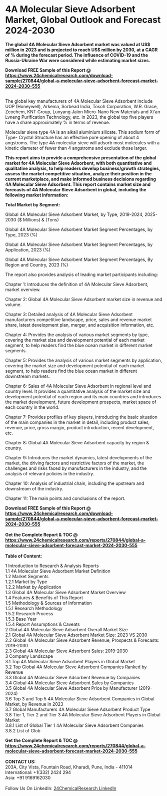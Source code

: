 <h1>4A Molecular Sieve Adsorbent Market, Global Outlook and Forecast 2024-2030</h1><p><strong>The global 4A Molecular Sieve Adsorbent market was valued at US$ million in 2023 and is projected to reach US$ million by 2030, at a CAGR of % during the forecast period. The influence of COVID-19 and the Russia-Ukraine War were considered while estimating market sizes.</strong></p><p>
</p><p></p><div><b>Download FREE Sample of this Report @ 
            <a href="https://www.24chemicalresearch.com/download-sample/270844/global-a-molecular-sieve-adsorbent-forecast-market-2024-2030-555">
            https://www.24chemicalresearch.com/download-sample/270844/global-a-molecular-sieve-adsorbent-forecast-market-2024-2030-555</a></b></div><br><p>
The global key manufacturers of 4A Molecular Sieve Adsorbent include UOP (Honeywell), Arkema, Sorbead India, Tosoh Corporation, W.R. Grace, Zeochem, KNT Group, Luoyang Jalon Micro-Nano New Materials and Xi'an Lvneng Purification Technology, etc. in 2023, the global top five players have a share approximately % in terms of revenue.</p><p>
Molecular sieve type 4A is an alkali aluminium silicate. This sodium form of Type- Crystal Structure has an effective pore opening of about 4 angstroms. The type 4A molecular sieve will adsorb most molecules with a kinetic diameter of fewer than 4 angstroms and exclude those larger.</p><p>
<strong>This report aims to provide a comprehensive presentation of the global market for 4A Molecular Sieve Adsorbent, with both quantitative and qualitative analysis, to help readers develop business/growth strategies, assess the market competitive situation, analyze their position in the current marketplace, and make informed business decisions regarding 4A Molecular Sieve Adsorbent. This report contains market size and forecasts of 4A Molecular Sieve Adsorbent in global, including the following market information:</strong></p><p>
</p><p>
<strong>Total Market by Segment:</strong></p><p>
Global 4A Molecular Sieve Adsorbent Market, by Type, 2019-2024, 2025-2030 ($ Millions) &amp; (Tons)</p><p>
Global 4A Molecular Sieve Adsorbent Market Segment Percentages, by Type, 2023 (%)</p><p>
</p><p>
Global 4A Molecular Sieve Adsorbent Market Segment Percentages, by Application, 2023 (%)</p><p>
</p><p>
Global 4A Molecular Sieve Adsorbent Market Segment Percentages, By Region and Country, 2023 (%)</p><p>
</p><p>
The report also provides analysis of leading market participants including:</p><p>
</p><p>
</p><p>
Chapter 1: Introduces the definition of 4A Molecular Sieve Adsorbent, market overview.</p><p>
Chapter 2: Global 4A Molecular Sieve Adsorbent market size in revenue and volume.</p><p>
Chapter 3: Detailed analysis of 4A Molecular Sieve Adsorbent manufacturers competitive landscape, price, sales and revenue market share, latest development plan, merger, and acquisition information, etc.</p><p>
Chapter 4: Provides the analysis of various market segments by type, covering the market size and development potential of each market segment, to help readers find the blue ocean market in different market segments.</p><p>
Chapter 5: Provides the analysis of various market segments by application, covering the market size and development potential of each market segment, to help readers find the blue ocean market in different downstream markets.</p><p>
Chapter 6: Sales of 4A Molecular Sieve Adsorbent in regional level and country level. It provides a quantitative analysis of the market size and development potential of each region and its main countries and introduces the market development, future development prospects, market space of each country in the world.</p><p>
Chapter 7: Provides profiles of key players, introducing the basic situation of the main companies in the market in detail, including product sales, revenue, price, gross margin, product introduction, recent development, etc.</p><p>
Chapter 8: Global 4A Molecular Sieve Adsorbent capacity by region &amp; country.</p><p>
Chapter 9: Introduces the market dynamics, latest developments of the market, the driving factors and restrictive factors of the market, the challenges and risks faced by manufacturers in the industry, and the analysis of relevant policies in the industry.</p><p>
Chapter 10: Analysis of industrial chain, including the upstream and downstream of the industry.</p><p>
Chapter 11: The main points and conclusions of the report.</p><div><b>Download FREE Sample of this Report @ 
            <a href="https://www.24chemicalresearch.com/download-sample/270844/global-a-molecular-sieve-adsorbent-forecast-market-2024-2030-555">
            https://www.24chemicalresearch.com/download-sample/270844/global-a-molecular-sieve-adsorbent-forecast-market-2024-2030-555</a></b></div><br><div><b>Get the Complete Report & TOC @ 
            <a href="https://www.24chemicalresearch.com/reports/270844/global-a-molecular-sieve-adsorbent-forecast-market-2024-2030-555">
            https://www.24chemicalresearch.com/reports/270844/global-a-molecular-sieve-adsorbent-forecast-market-2024-2030-555</a></b></div><br>
            <b>Table of Content:</b><p>1 Introduction to Research & Analysis Reports<br />
    1.1 4A Molecular Sieve Adsorbent Market Definition<br />
    1.2 Market Segments<br />
        1.2.1 Market by Type<br />
        1.2.2 Market by Application<br />
    1.3 Global 4A Molecular Sieve Adsorbent Market Overview<br />
    1.4 Features & Benefits of This Report<br />
    1.5 Methodology & Sources of Information<br />
        1.5.1 Research Methodology<br />
        1.5.2 Research Process<br />
        1.5.3 Base Year<br />
        1.5.4 Report Assumptions & Caveats<br />
2 Global 4A Molecular Sieve Adsorbent Overall Market Size<br />
    2.1 Global 4A Molecular Sieve Adsorbent Market Size: 2023 VS 2030<br />
    2.2 Global 4A Molecular Sieve Adsorbent Revenue, Prospects & Forecasts: 2019-2030<br />
    2.3 Global 4A Molecular Sieve Adsorbent Sales: 2019-2030<br />
3 Company Landscape<br />
    3.1 Top 4A Molecular Sieve Adsorbent Players in Global Market<br />
    3.2 Top Global 4A Molecular Sieve Adsorbent Companies Ranked by Revenue<br />
    3.3 Global 4A Molecular Sieve Adsorbent Revenue by Companies<br />
    3.4 Global 4A Molecular Sieve Adsorbent Sales by Companies<br />
    3.5 Global 4A Molecular Sieve Adsorbent Price by Manufacturer (2019-2024)<br />
    3.6 Top 3 and Top 5 4A Molecular Sieve Adsorbent Companies in Global Market, by Revenue in 2023<br />
    3.7 Global Manufacturers 4A Molecular Sieve Adsorbent Product Type<br />
    3.8 Tier 1, Tier 2 and Tier 3 4A Molecular Sieve Adsorbent Players in Global Market<br />
        3.8.1 List of Global Tier 1 4A Molecular Sieve Adsorbent Companies<br />
        3.8.2 List of Glob</p><div><b>Get the Complete Report & TOC @ 
            <a href="https://www.24chemicalresearch.com/reports/270844/global-a-molecular-sieve-adsorbent-forecast-market-2024-2030-555">
            https://www.24chemicalresearch.com/reports/270844/global-a-molecular-sieve-adsorbent-forecast-market-2024-2030-555</a></b></div><br><b>CONTACT US:</b><br>
            203A, City Vista, Fountain Road, Kharadi, Pune, India - 411014<br>
            International: +1(332) 2424 294<br>
            Asia: +91 9169162030 <br><br>
            Follow Us On LinkedIn: <a href="https://www.linkedin.com/company/24chemicalresearch/">24ChemicalResearch LinkedIn</a>